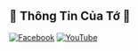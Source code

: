 ## 🌌 Thông Tin Của Tớ 🌌
[![Facebook](https://img.shields.io/badge/Facebook-%231877F2.svg?logo=Facebook&logoColor=white)](https://facebook.com/https://www.facebook.com/WxKsxKoji) [![YouTube](https://img.shields.io/badge/YouTube-%23FF0000.svg?logo=YouTube&logoColor=white)](https://youtube.com/c/https://www.youtube.com/channel/UCKvt8vnVYGLu0E36Sm1FXlw) 
